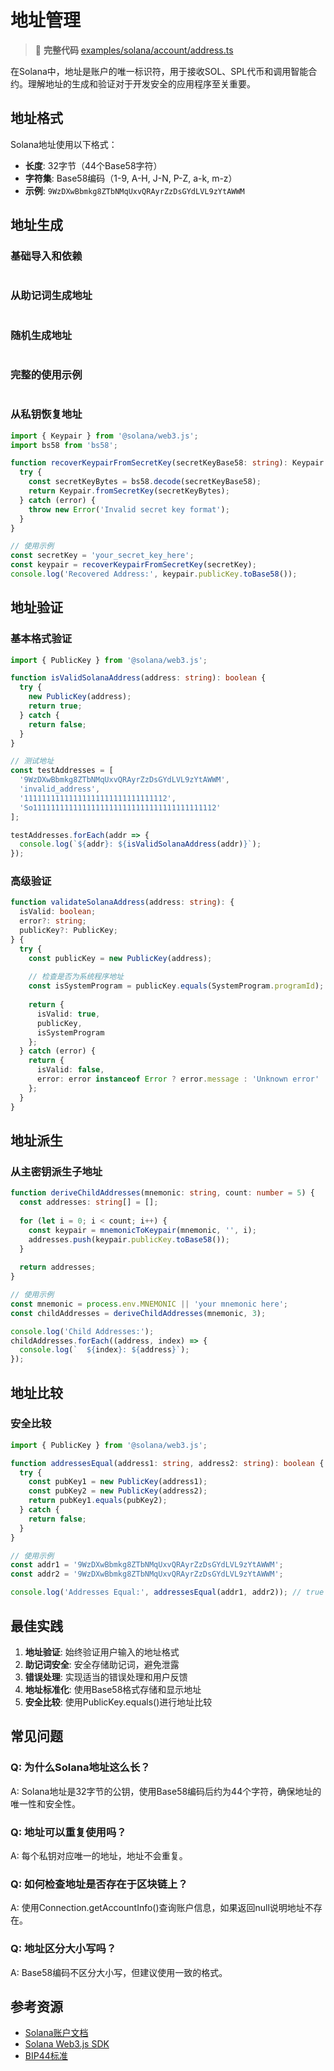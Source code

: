 # 地址管理

> 📁 **完整代码** [examples/solana/account/address.ts](https://github.com/iamnivekx/blockchain-notes/blob/main/examples/solana/account/address.ts)
>
在Solana中，地址是账户的唯一标识符，用于接收SOL、SPL代币和调用智能合约。理解地址的生成和验证对于开发安全的应用程序至关重要。

## 地址格式

Solana地址使用以下格式：

- **长度**: 32字节（44个Base58字符）
- **字符集**: Base58编码（1-9, A-H, J-N, P-Z, a-k, m-z）
- **示例**: `9WzDXwBbmkg8ZTbNMqUxvQRAyrZzDsGYdLVL9zYtAWWM`

## 地址生成

### 基础导入和依赖

```ts title="dependencies" file=<rootDir>/examples/solana/account/address.ts#L1-L8 showLineNumbers
```

### 从助记词生成地址

```ts title="mnemonicToKeypair" file=<rootDir>/examples/solana/account/address.ts#L10-L22 showLineNumbers
```

### 随机生成地址

```ts title="generateRandomKeypair" file=<rootDir>/examples/solana/account/address.ts#L24-L34
```

### 完整的使用示例

```ts title="main.ts" file=<rootDir>/examples/solana/account/address.ts#L1-L50
```

### 从私钥恢复地址

```typescript
import { Keypair } from '@solana/web3.js';
import bs58 from 'bs58';

function recoverKeypairFromSecretKey(secretKeyBase58: string): Keypair {
  try {
    const secretKeyBytes = bs58.decode(secretKeyBase58);
    return Keypair.fromSecretKey(secretKeyBytes);
  } catch (error) {
    throw new Error('Invalid secret key format');
  }
}

// 使用示例
const secretKey = 'your_secret_key_here';
const keypair = recoverKeypairFromSecretKey(secretKey);
console.log('Recovered Address:', keypair.publicKey.toBase58());
```

## 地址验证

### 基本格式验证

```typescript
import { PublicKey } from '@solana/web3.js';

function isValidSolanaAddress(address: string): boolean {
  try {
    new PublicKey(address);
    return true;
  } catch {
    return false;
  }
}

// 测试地址
const testAddresses = [
  '9WzDXwBbmkg8ZTbNMqUxvQRAyrZzDsGYdLVL9zYtAWWM',
  'invalid_address',
  '11111111111111111111111111111112',
  'So11111111111111111111111111111111111111112'
];

testAddresses.forEach(addr => {
  console.log(`${addr}: ${isValidSolanaAddress(addr)}`);
});
```

### 高级验证

```typescript
function validateSolanaAddress(address: string): {
  isValid: boolean;
  error?: string;
  publicKey?: PublicKey;
} {
  try {
    const publicKey = new PublicKey(address);
    
    // 检查是否为系统程序地址
    const isSystemProgram = publicKey.equals(SystemProgram.programId);
    
    return {
      isValid: true,
      publicKey,
      isSystemProgram
    };
  } catch (error) {
    return {
      isValid: false,
      error: error instanceof Error ? error.message : 'Unknown error'
    };
  }
}
```

## 地址派生

### 从主密钥派生子地址

```typescript
function deriveChildAddresses(mnemonic: string, count: number = 5) {
  const addresses: string[] = [];
  
  for (let i = 0; i < count; i++) {
    const keypair = mnemonicToKeypair(mnemonic, '', i);
    addresses.push(keypair.publicKey.toBase58());
  }
  
  return addresses;
}

// 使用示例
const mnemonic = process.env.MNEMONIC || 'your mnemonic here';
const childAddresses = deriveChildAddresses(mnemonic, 3);

console.log('Child Addresses:');
childAddresses.forEach((address, index) => {
  console.log(`  ${index}: ${address}`);
});
```

## 地址比较

### 安全比较

```typescript
import { PublicKey } from '@solana/web3.js';

function addressesEqual(address1: string, address2: string): boolean {
  try {
    const pubKey1 = new PublicKey(address1);
    const pubKey2 = new PublicKey(address2);
    return pubKey1.equals(pubKey2);
  } catch {
    return false;
  }
}

// 使用示例
const addr1 = '9WzDXwBbmkg8ZTbNMqUxvQRAyrZzDsGYdLVL9zYtAWWM';
const addr2 = '9WzDXwBbmkg8ZTbNMqUxvQRAyrZzDsGYdLVL9zYtAWWM';

console.log('Addresses Equal:', addressesEqual(addr1, addr2)); // true
```

## 最佳实践

1. **地址验证**: 始终验证用户输入的地址格式
2. **助记词安全**: 安全存储助记词，避免泄露
3. **错误处理**: 实现适当的错误处理和用户反馈
4. **地址标准化**: 使用Base58格式存储和显示地址
5. **安全比较**: 使用PublicKey.equals()进行地址比较

## 常见问题

### Q: 为什么Solana地址这么长？
A: Solana地址是32字节的公钥，使用Base58编码后约为44个字符，确保地址的唯一性和安全性。

### Q: 地址可以重复使用吗？
A: 每个私钥对应唯一的地址，地址不会重复。

### Q: 如何检查地址是否存在于区块链上？
A: 使用Connection.getAccountInfo()查询账户信息，如果返回null说明地址不存在。

### Q: 地址区分大小写吗？
A: Base58编码不区分大小写，但建议使用一致的格式。

## 参考资源

- [Solana账户文档](https://docs.solana.com/developing/programming-model/accounts)
- [Solana Web3.js SDK](https://docs.solana.com/developing/clients/javascript-api)
- [BIP44标准](https://github.com/bitcoin/bips/blob/master/bip-0044.mediawiki)

